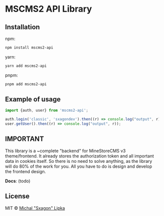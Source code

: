 # MSCMS2 API Library

## Installation

npm:

```bash
npm install mscms2-api
```

yarn:

```bash
yarn add mscms2-api
```

pnpm:

```bash
pnpm add mscms2-api
```

## Example of usage

```js
import {auth, user} from 'mscms2-api';

auth.login('classic', 'sxagondev').then((r) => console.log("output", r));
user.getUser().then((r) => console.log("output", r));
```

## IMPORTANT

This library is a ~complete "backend" for MineStoreCMS v3 theme/frontend. It already stores the authorization
token and all important data in cookies itself. So there is no need to solve anything, as the library will do 80% of the
work for you. All you have to do is design and develop the frontend design.

**Docs**: (todo)

## License

MIT © [Michal "Sxagon" Lipka](https://github.com/sxagon/mscms2-api)